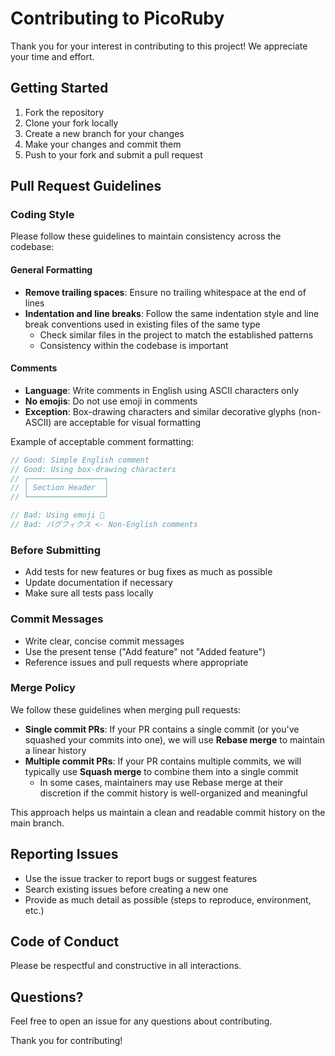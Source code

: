 # Contributing to PicoRuby

Thank you for your interest in contributing to this project! We appreciate your time and effort.

## Getting Started

1. Fork the repository
2. Clone your fork locally
3. Create a new branch for your changes
4. Make your changes and commit them
5. Push to your fork and submit a pull request

## Pull Request Guidelines

### Coding Style

Please follow these guidelines to maintain consistency across the codebase:

#### General Formatting

- **Remove trailing spaces**: Ensure no trailing whitespace at the end of lines
- **Indentation and line breaks**: Follow the same indentation style and line break conventions used in existing files of the same type
  - Check similar files in the project to match the established patterns
  - Consistency within the codebase is important

#### Comments

- **Language**: Write comments in English using ASCII characters only
- **No emojis**: Do not use emoji in comments
- **Exception**: Box-drawing characters and similar decorative glyphs (non-ASCII) are acceptable for visual formatting

Example of acceptable comment formatting:
```C
// Good: Simple English comment
// Good: Using box-drawing characters
// ┌─────────────────┐
// │ Section Header  │
// └─────────────────┘

// Bad: Using emoji 🚀
// Bad: バグフィクス <- Non-English comments
```

### Before Submitting

- Add tests for new features or bug fixes as much as possible
- Update documentation if necessary
- Make sure all tests pass locally

### Commit Messages

- Write clear, concise commit messages
- Use the present tense ("Add feature" not "Added feature")
- Reference issues and pull requests where appropriate

### Merge Policy

We follow these guidelines when merging pull requests:

- **Single commit PRs**: If your PR contains a single commit (or you've squashed your commits into one), we will use **Rebase merge** to maintain a linear history
- **Multiple commit PRs**: If your PR contains multiple commits, we will typically use **Squash merge** to combine them into a single commit
  - In some cases, maintainers may use Rebase merge at their discretion if the commit history is well-organized and meaningful

This approach helps us maintain a clean and readable commit history on the main branch.

## Reporting Issues

- Use the issue tracker to report bugs or suggest features
- Search existing issues before creating a new one
- Provide as much detail as possible (steps to reproduce, environment, etc.)

## Code of Conduct

Please be respectful and constructive in all interactions.

## Questions?

Feel free to open an issue for any questions about contributing.

Thank you for contributing!
